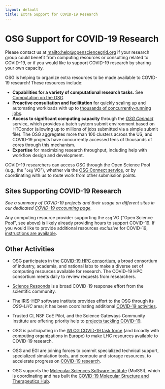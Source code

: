 ```yaml
---
layout: default
title: Extra Support for COVID-19 Research
---
```


OSG Support for COVID-19 Research
=================================

Please contact us at <mailto:help@opensciencegrid.org> if your research group could benefit
from computing resources or consulting related to COVID-19, or if you would like to support COVID-19
research by sharing your own capacity.

OSG is helping to organize extra resources to be made available to COVID-19 research!  These resources include:

- **Capabilities for a variety of computational research tasks.** See [Computation on the OSG](https://opensciencegrid.org/about/computation/).
- **Proactive consultation and facilitation** for quickly scaling up and automating workloads with up to [thousands of 
concurrently-running jobs](https://gracc.opensciencegrid.org/dashboard/db/covid-19-research?orgId=1).
- **Access to significant computing capacity** through the *[OSG Connect](https://support.opensciencegrid.org/support/home)*
  service, which provides a batch system submit environment based on HTCondor (allowing up to millions of jobs submitted via a
  simple submit file).  The OSG aggregates
  more than 100 clusters across the US, and COVID-19 projects have concurrently accessed tens of thousands of cores
  through this mechanism.
- **Expertise** for maximizing research throughput, including help with workflow design and development.

COVID-19 researchers can access OSG through the Open Science Pool (e.g., the "`osg` VO"), whether
via the [OSG Connect service](https://www.osgconnect.net/), or by coordinating 
with us to route work from other submission points.

Sites Supporting COVID-19 Research
----------------------------------
*See a summary of COVID-19 projects and their usage on different sites in our dedicated
[COVID-19 accounting page](https://gracc.opensciencegrid.org/dashboard/db/covid-19-research?orgId=1).*

Any computing resource provider supporting the `osg` VO ("Open Science Pool", see above) is likely already providing hours
to support COVID-19.  If you would like to provide additional resources _exclusive_ for COVID-19,
[instructions are available](https://opensciencegrid.org/docs/compute-element/covid-19/).

Other Activities
----------------

-   OSG participates in the [COVID-19 HPC consortium](https://covid19-hpc-consortium.org/),
    a broad consortium of industry, academia, and national labs to make a diverse set of
    computing resources available for research.  The COVID-19 HPC consortium meets daily
    to review requests from researchers.
    
-   [Science Responds](https://science-responds.org/) is a broad COVID-19 response effort from
    the scientific community.

-   The IRIS-HEP software institute provides effort to the OSG through its _OSG-LHC_ area; it
    has been coordinating additional [COVID-19 activities](https://iris-hep.org/covid-19).

-   Trusted CI, NSF CoE Pilot, and the Science Gateways Community Institute are offering
    priority help to
    [projects tackling COVID-19](https://sciencegateways.org/-/trusted-ci-nsf-ci-coe-pilot-and-sgci-offering-priority-help-to-projects-tackling-covid-19).

-   OSG is participating in the
    [WLCG COVID-19 task force](https://twiki.cern.ch/twiki/bin/view/LCG/WLCGresourcesForCOVID-19research)
    (and broadly with computing organizations in Europe) to make LHC resources available to
    COVID-19 research.

-   OSG and EGI are joining forces to commit specialized technical support, specialized
    simulation tools, and compute and storage resources, to accelerate progress on
    [COVID-19 research](https://www.egi.eu/egi-call-for-covid-19-research-projects/).

-   OSG supports the [Molecular Sciences Software Institute](https://molssi.org) (MolSSI), which is
    coordinating and has built the
    [COVID-19 Molecular Structure and Therapeutics Hub](https://covid.molssi.org).
